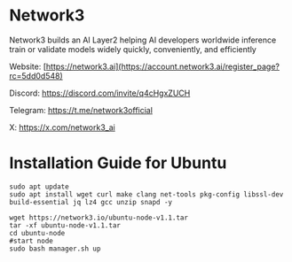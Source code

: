 # Network3
Network3 builds an AI Layer2 helping AI developers worldwide inference train or validate models widely quickly, conveniently, and efficiently

Website: [https://network3.ai](https://account.network3.ai/register_page?rc=5dd0d548)

Discord: https://discord.com/invite/q4cHgxZUCH

Telegram: https://t.me/network3official

X: https://x.com/network3_ai

# Installation Guide for Ubuntu
```
sudo apt update
sudo apt install wget curl make clang net-tools pkg-config libssl-dev build-essential jq lz4 gcc unzip snapd -y
```
```
wget https://network3.io/ubuntu-node-v1.1.tar
tar -xf ubuntu-node-v1.1.tar
cd ubuntu-node
#start node
sudo bash manager.sh up
```


